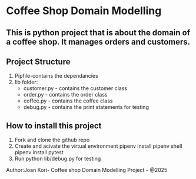 # Coffee Shop Domain Modelling

## This is python project that is about the domain of a coffee shop. It manages orders and customers.

## Project Structure
1. Pipfile-contains the dependancies
2. lib folder:
   - customer.py - contains the customer class
   - order.py - contains the order class
   - coffee.py - contains the coffee class
   - debug.py - contains the print statements for testing

## How to install this project
1. Fork and clone the github repo
2. Create and acivate the virtual environment
  pipenv install
  pipenv shell
  pipenv install pytest
3. Run python lib/debug.py for testing

Author:Joan Kori- Coffee shop Domain Modelling Project - @2025